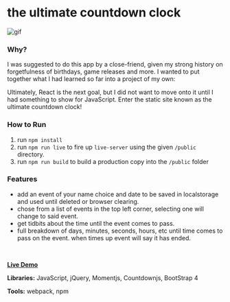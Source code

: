 # the ultimate countdown clock

![gif](https://camo.githubusercontent.com/038ab8e0bf54410f2810d1bfdeb5fcd3e9d2021a/68747470733a2f2f692e6779617a6f2e636f6d2f61323332303130396234356333313330633165616661386365363336313665312e676966)

### Why?

I was suggested to do this app by a close-friend, given my strong history on forgetfulness of birthdays, game releases and more. I wanted to put together what I had learned so far into a project of my own:

Ultimately, React is the next goal, but I did not want to move onto it until I had something to show for JavaScript. Enter the static site known as the ultimate countdown clock!

### How to Run
1. run `npm install`
2. run `npm run live` to fire up `live-server` using the given `/public` directory.
3. run `npm run build` to build a production copy into the `/public` folder

### Features
- add an event of your name choice and date to be saved in localstorage and used until deleted or browser clearing.
- chose from a list of events in the top left corner, selecting one will change to said event.
- get tidbits about the time until the event comes to pass.
- full breakdown of days, minutes, seconds, hours, etc until time comes to pass on the event. when times up event will say it has ended.

<br />

__[Live Demo](https://kyleroath.com/countdown/)__

__Libraries:__ JavaScript, jQuery, Momentjs, Countdownjs, BootStrap 4

__Tools:__ webpack, npm
